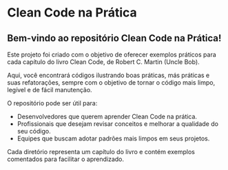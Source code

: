 <h1>Clean Code na Prática</h1>

<h2>Bem-vindo ao repositório Clean Code na Prática!</h2>

Este projeto foi criado com o objetivo de oferecer exemplos práticos para cada capítulo do livro Clean Code, de Robert C. Martin (Uncle Bob).

Aqui, você encontrará códigos ilustrando boas práticas, más práticas e suas refatorações, sempre com o objetivo de tornar o código mais limpo, legível e de fácil manutenção.

O repositório pode ser útil para:
- Desenvolvedores que querem aprender Clean Code na prática.
- Profissionais que desejam revisar conceitos e melhorar a qualidade do seu código.
- Equipes que buscam adotar padrões mais limpos em seus projetos.

Cada diretório representa um capítulo do livro e contém exemplos comentados para facilitar o aprendizado.
